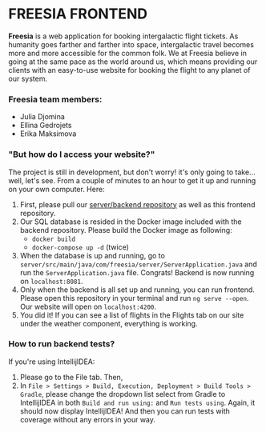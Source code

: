 # FREESIA FRONTEND

**Freesia** is a web application for booking intergalactic flight tickets. As humanity goes farther and farther into space, intergalactic travel becomes more and more accessible for the common folk. We at Freesia believe in going at the same pace as the world around us, which means providing our clients with an easy-to-use website for booking the flight to any planet of our system.

### Freesia team members:
- Julia Djomina
- Ellina Gedrojets
- Erika Maksimova

### "But how do I access your website?"
The project is still in development, but don't worry! it's only going to take... well, let's see. From a couple of minutes to an hour to get it up and running on your own computer. Here:
1. First, please pull our [server/backend repository](https://gitlab.cs.ttu.ee/judjom/iti0302-2021) as well as this frontend repository.
2. Our SQL database is resided in the Docker image included with the backend repository. Please build the Docker image as following:
    - `docker build`
    - `docker-compose up -d` (twice)
3. When the database is up and running, go to `server/src/main/java/com/freesia/server/ServerApplication.java` and run the `ServerApplication.java` file. Congrats! Backend is now running on `localhost:8081`.
4. Only when the backend is all set up and running, you can run frontend. Please open this repository in your terminal and run `ng serve --open`. Our website will open on `localhost:4200`.
5. You did it! If you can see a list of flights in the Flights tab on our site under the weather component, everything is working.

### How to run backend tests?
If you're using IntellijIDEA:
1. Please go to the File tab. Then, 
2. In `File > Settings > Build, Execution, Deployment > Build Tools > Gradle`, please change the dropdown list select from Gradle to IntellijIDEA in both `Build and run using:` and `Run tests using`. Again, it should now display IntellijIDEA! And then you can run tests with coverage without any errors in your way.
